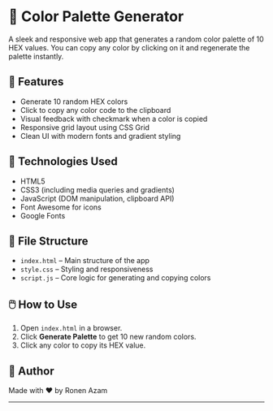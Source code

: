 # 🎨 Color Palette Generator

A sleek and responsive web app that generates a random color palette of 10 HEX values. You can copy any color by clicking on it and regenerate the palette instantly.

## 🚀 Features

- Generate 10 random HEX colors
- Click to copy any color code to the clipboard
- Visual feedback with checkmark when a color is copied
- Responsive grid layout using CSS Grid
- Clean UI with modern fonts and gradient styling

## 🧪 Technologies Used

- HTML5
- CSS3 (including media queries and gradients)
- JavaScript (DOM manipulation, clipboard API)
- Font Awesome for icons
- Google Fonts

## 📁 File Structure

- `index.html` – Main structure of the app
- `style.css` – Styling and responsiveness
- `script.js` – Core logic for generating and copying colors

## 🖱️ How to Use

1. Open `index.html` in a browser.
2. Click **Generate Palette** to get 10 new random colors.
3. Click any color to copy its HEX value.

## 📝 Author

Made with ❤️ by Ronen Azam

---